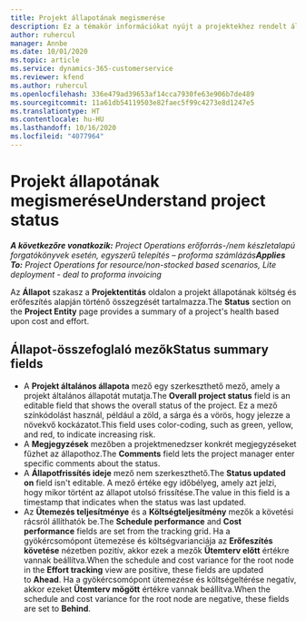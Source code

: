 ```yaml
---
title: Projekt állapotának megismerése
description: Ez a témakör információkat nyújt a projektekhez rendelt állapotokról a Dynamics 365 Project Operations alkalmazásban.
author: ruhercul
manager: Annbe
ms.date: 10/01/2020
ms.topic: article
ms.service: dynamics-365-customerservice
ms.reviewer: kfend
ms.author: ruhercul
ms.openlocfilehash: 336e479ad39653af14cca7930fe63e906b7de489
ms.sourcegitcommit: 11a61db54119503e82faec5f99c4273e8d1247e5
ms.translationtype: HT
ms.contentlocale: hu-HU
ms.lasthandoff: 10/16/2020
ms.locfileid: "4077964"
---
```

# <a name="understand-project-status"></a><span data-ttu-id="b2e6f-103">Projekt állapotának megismerése</span><span class="sxs-lookup"><span data-stu-id="b2e6f-103">Understand project status</span></span>

<span data-ttu-id="b2e6f-104">_**A következőre vonatkozik:** Project Operations erőforrás-/nem készletalapú forgatókönyvek esetén, egyszerű telepítés – proforma számlázás_</span><span class="sxs-lookup"><span data-stu-id="b2e6f-104">_**Applies To:** Project Operations for resource/non-stocked based scenarios, Lite deployment - deal to proforma invoicing_</span></span>


<span data-ttu-id="b2e6f-105">Az **Állapot** szakasz a **Projektentitás** oldalon a projekt állapotának költség és erőfeszítés alapján történő összegzését tartalmazza.</span><span class="sxs-lookup"><span data-stu-id="b2e6f-105">The **Status** section on the **Project Entity** page provides a summary of a project's health based upon cost and effort.</span></span>


## <a name="status-summary-fields"></a><span data-ttu-id="b2e6f-106">Állapot-összefoglaló mezők</span><span class="sxs-lookup"><span data-stu-id="b2e6f-106">Status summary fields</span></span>

- <span data-ttu-id="b2e6f-107">A **Projekt általános állapota** mező egy szerkeszthető mező, amely a projekt általános állapotát mutatja.</span><span class="sxs-lookup"><span data-stu-id="b2e6f-107">The **Overall project status** field is an editable field that shows the overall status of the project.</span></span> <span data-ttu-id="b2e6f-108">Ez a mező színkódolást használ, például a zöld, a sárga és a vörös, hogy jelezze a növekvő kockázatot.</span><span class="sxs-lookup"><span data-stu-id="b2e6f-108">This field uses color-coding, such as green, yellow, and red, to indicate increasing risk.</span></span> 
- <span data-ttu-id="b2e6f-109">A **Megjegyzések** mezőben a projektmenedzser konkrét megjegyzéseket fűzhet az állapothoz.</span><span class="sxs-lookup"><span data-stu-id="b2e6f-109">The **Comments** field lets the project manager enter specific comments about the status.</span></span> 
- <span data-ttu-id="b2e6f-110">A **Állapotfrissítés ideje** mező nem szerkeszthető.</span><span class="sxs-lookup"><span data-stu-id="b2e6f-110">The **Status updated on** field isn't editable.</span></span> <span data-ttu-id="b2e6f-111">A mező értéke egy időbélyeg, amely azt jelzi, hogy mikor történt az állapot utolsó frissítése.</span><span class="sxs-lookup"><span data-stu-id="b2e6f-111">The value in this field is a timestamp that indicates when the status was last updated.</span></span>
- <span data-ttu-id="b2e6f-112">Az **Ütemezés teljesítménye** és a **Költségteljesítmény** mezők a követési rácsról állíthatók be.</span><span class="sxs-lookup"><span data-stu-id="b2e6f-112">The **Schedule performance** and **Cost performance** fields are set from the tracking grid.</span></span> <span data-ttu-id="b2e6f-113">Ha a gyökércsomópont ütemezése és költségvarianciája az **Erőfeszítés követése** nézetben pozitív, akkor ezek a mezők **Ütemterv előtt** értékre vannak beállítva.</span><span class="sxs-lookup"><span data-stu-id="b2e6f-113">When the schedule and cost variance for the root node in the **Effort tracking** view are positive, these fields are updated to **Ahead**.</span></span> <span data-ttu-id="b2e6f-114">Ha a gyökércsomópont ütemezése és költségeltérése negatív, akkor ezeket **Ütemterv mögött** értékre vannak beállítva.</span><span class="sxs-lookup"><span data-stu-id="b2e6f-114">When the schedule and cost variance for the root node are negative, these fields are set to **Behind**.</span></span>
